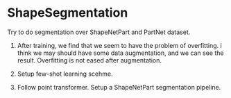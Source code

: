 # ShapeSegmentation

Try to do segmentation over ShapeNetPart and PartNet dataset.

1. After training, we find that we seem to have the problem of overfitting. 
    i think we may should have some data augmentation, and we can see the result.
    Overfitting is not eased after augmentation.

2. Setup few-shot learning scehme. 

3. Follow point transformer. Setup a ShapeNetPart segmentation pipeline. 